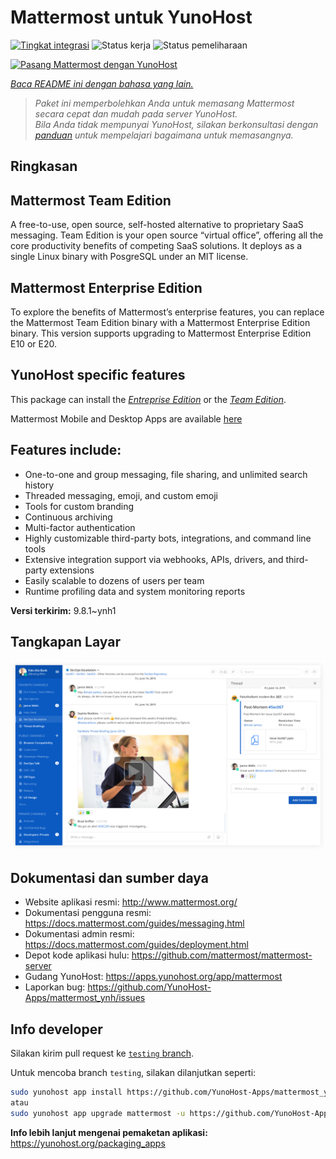 <!--
N.B.: README ini dibuat secara otomatis oleh <https://github.com/YunoHost/apps/tree/master/tools/readme_generator>
Ini TIDAK boleh diedit dengan tangan.
-->

# Mattermost untuk YunoHost

[![Tingkat integrasi](https://dash.yunohost.org/integration/mattermost.svg)](https://ci-apps.yunohost.org/ci/apps/mattermost/) ![Status kerja](https://ci-apps.yunohost.org/ci/badges/mattermost.status.svg) ![Status pemeliharaan](https://ci-apps.yunohost.org/ci/badges/mattermost.maintain.svg)

[![Pasang Mattermost dengan YunoHost](https://install-app.yunohost.org/install-with-yunohost.svg)](https://install-app.yunohost.org/?app=mattermost)

*[Baca README ini dengan bahasa yang lain.](./ALL_README.md)*

> *Paket ini memperbolehkan Anda untuk memasang Mattermost secara cepat dan mudah pada server YunoHost.*  
> *Bila Anda tidak mempunyai YunoHost, silakan berkonsultasi dengan [panduan](https://yunohost.org/install) untuk mempelajari bagaimana untuk memasangnya.*

## Ringkasan

## Mattermost Team Edition

A free-to-use, open source, self-hosted alternative to proprietary SaaS messaging. Team Edition is your open source “virtual office”, offering all the core productivity benefits of competing SaaS solutions. It deploys as a single Linux binary with PosgreSQL under an MIT license.

## Mattermost Enterprise Edition

To explore the benefits of Mattermost’s enterprise features, you can replace the Mattermost Team Edition binary with a Mattermost Enterprise Edition binary. This version supports upgrading to Mattermost Enterprise Edition E10 or E20.

## YunoHost specific features

This package can install the [*Entreprise Edition*](https://docs.mattermost.com/overview/product.html#mattermost-enterprise-edition) or the [*Team Edition*](https://docs.mattermost.com/overview/product.html#mattermost-team-edition).

Mattermost Mobile and Desktop Apps are available [here](https://mattermost.com/download/)

## Features include:

- One-to-one and group messaging, file sharing, and unlimited search history
- Threaded messaging, emoji, and custom emoji
- Tools for custom branding
- Continuous archiving
- Multi-factor authentication
- Highly customizable third-party bots, integrations, and command line tools
- Extensive integration support via webhooks, APIs, drivers, and third-party extensions
- Easily scalable to dozens of users per team
- Runtime profiling data and system monitoring reports


**Versi terkirim:** 9.8.1~ynh1

## Tangkapan Layar

![Tangkapan Layar pada Mattermost](./doc/screenshots/screenshot.png)

## Dokumentasi dan sumber daya

- Website aplikasi resmi: <http://www.mattermost.org/>
- Dokumentasi pengguna resmi: <https://docs.mattermost.com/guides/messaging.html>
- Dokumentasi admin resmi: <https://docs.mattermost.com/guides/deployment.html>
- Depot kode aplikasi hulu: <https://github.com/mattermost/mattermost-server>
- Gudang YunoHost: <https://apps.yunohost.org/app/mattermost>
- Laporkan bug: <https://github.com/YunoHost-Apps/mattermost_ynh/issues>

## Info developer

Silakan kirim pull request ke [`testing` branch](https://github.com/YunoHost-Apps/mattermost_ynh/tree/testing).

Untuk mencoba branch `testing`, silakan dilanjutkan seperti:

```bash
sudo yunohost app install https://github.com/YunoHost-Apps/mattermost_ynh/tree/testing --debug
atau
sudo yunohost app upgrade mattermost -u https://github.com/YunoHost-Apps/mattermost_ynh/tree/testing --debug
```

**Info lebih lanjut mengenai pemaketan aplikasi:** <https://yunohost.org/packaging_apps>
